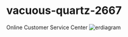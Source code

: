 # vacuous-quartz-2667
Online Customer Service Center
![erdiagram](https://user-images.githubusercontent.com/104244053/221412046-dcf761cd-e3cf-4ed8-a80e-946f31d54bb6.png)

